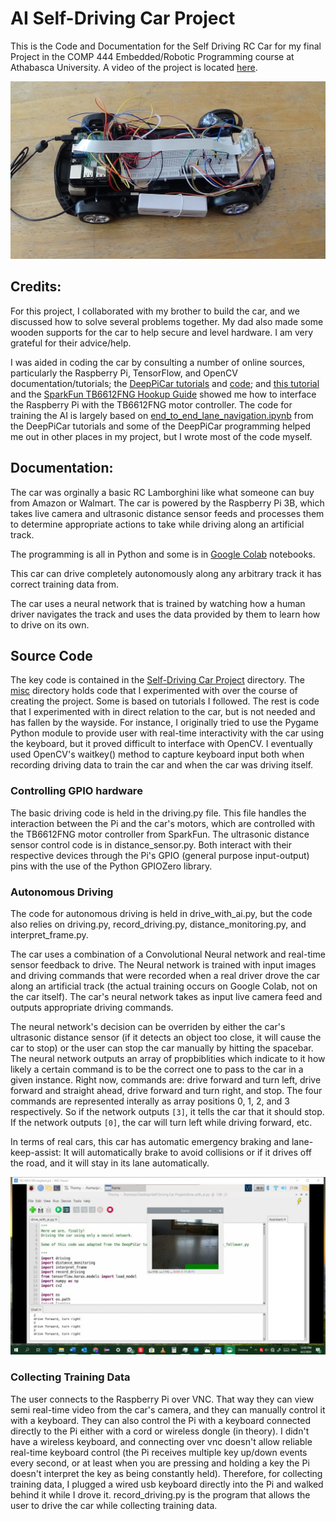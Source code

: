 # AI Self-Driving Car Project
 This is the Code and Documentation for the Self Driving RC Car for my final Project in the COMP 444 Embedded/Robotic Programming course at Athabasca University. A video of the project is located [here](https://youtu.be/rAWz5kUqRnQ).


![The Car](/assets/DSC02199.JPG)

## Credits:
For this project, I collaborated with my brother to build the car, and we discussed how to solve several problems together. My dad also made some wooden supports for the car to help secure and level hardware. I am very grateful for their advice/help.

I was aided in coding the car by consulting a number of online sources, particularly the Raspberry Pi, TensorFlow, and OpenCV documentation/tutorials; the [DeepPiCar tutorials](https://towardsdatascience.com/deeppicar-part-1-102e03c83f2c) and [code](https://github.com/dctian/DeepPiCar/blob/master/models/lane_navigation/code/); and [this tutorial](https://www.bluetin.io/dc-motors/motor-driver-raspberry-pi-tb6612fng/) and the [SparkFun TB6612FNG Hookup Guide](https://learn.sparkfun.com/tutorials/tb6612fng-hookup-guide/all) showed me how to interface the Raspberry Pi with the TB6612FNG motor controller. The code for training the AI is largely based on [end_to_end_lane_navigation.ipynb](https://github.com/dctian/DeepPiCar/blob/master/models/lane_navigation/code/end_to_end_lane_navigation.ipynb) from the DeepPiCar tutorials and some of the DeepPiCar programming helped me out in other places in my project, but I wrote most of the code myself. 

## Documentation:
The car was orginally a basic RC Lamborghini like what someone can buy from Amazon or Walmart. The car is powered by the Raspberry Pi 3B, which takes live camera and ultrasonic distance sensor feeds and processes them to determine appropriate actions to take while driving along an artificial track.

The programming is all in Python and some is in [Google Colab](https://colab.research.google.com/notebooks/intro.ipynb) notebooks.


This car can drive completely autonomously along any arbitrary track it has correct training data from.

The car uses a neural network that is trained by watching how a human driver navigates the track and uses the data provided by them to learn how to drive on its own.


## Source Code
The key code is contained in the [Self-Driving Car Project](https://github.com/md-hexdrive/Self-Driving-AI-Car-Project/tree/master/Self-Driving%20Car%20Project) directory.
The [misc](https://github.com/md-hexdrive/Self-Driving-AI-Car-Project/tree/master/misc) directory holds code that I experimented with over the course of creating the project. Some is based on tutorials I followed. The rest is code that I experimented with in direct relation to the car, but is not needed and has fallen by the wayside. For instance, I originally tried to use the Pygame Python module to provide user with real-time interactivity with the car using the keyboard, but it proved difficult to interface with OpenCV. I eventually used OpenCV's waitkey() method to capture keyboard input both when recording driving data to train the car and when the car was driving itself.

### Controlling GPIO hardware
The basic driving code is held in the driving.py file. This file handles the interaction between the Pi and the car's motors, which are controlled with the TB6612FNG motor controller from SparkFun. The ultrasonic distance sensor control code is in distance_sensor.py. Both interact with their respective devices through the Pi's GPIO (general purpose input-output) pins with the use of the Python GPIOZero library. 

### Autonomous Driving
The code for autonomous driving is held in drive_with_ai.py, but the code also relies on driving.py, record_driving.py, distance_monitoring.py, and interpret_frame.py.

The car uses a combination of a Convolutional Neural network and real-time sensor feedback to drive. The Neural network is trained with input images and driving commands that were recorded when a real driver drove the car along an artificial track (the actual training occurs on Google Colab, not on the car itself). The car's neural network takes as input live camera feed and outputs appropriate driving commands.

The neural network's decision can be overriden by either the car's ultrasonic distance sensor (if it detects an object too close, it will cause the car to stop) or the user can stop the car manually by hitting the spacebar. 
The neural network outputs an array of propbiblities which indicate to it how likely a certain command is to be the correct one to pass to the car in a given instance. Right now, commands are: drive forward and turn left, drive forward and straight ahead, drive forward and turn right, and stop. The four commands are represented interally as array positions 0, 1, 2, and 3 respectively. So if the network outputs `[3]`, it tells the car that it should stop. If the network outputs `[0]`, the car will turn left while driving forward, etc.

In terms of real cars, this car has automatic emergency braking and lane-keep-assist: It will automatically brake to avoid collisions or if it drives off the road, and it will stay in its lane automatically. 

![Autopilot Program Screenshot](/assets/AutoDrive%20screenshot.jpg)

### Collecting Training Data
The user connects to the Raspberry Pi over VNC. That way they can view semi real-time video from the car's camera, and they can manually control it with a keyboard. They can also control the Pi with a keyboard connected directly to the Pi either with a cord or wireless dongle (in theory). I didn't have a wireless keyboard, and connecting over vnc doesn't allow reliable real-time keyboard control (the Pi receives multiple key up/down events every second, or at least when you are pressing and holding a key the Pi doesn't interpret the key as being constantly held). Therefore, for collecting training data, I plugged a wired usb keyboard directly into the Pi and walked behind it while I drove it.
record_driving.py is the program that allows the user to drive the car while collecting training data.


